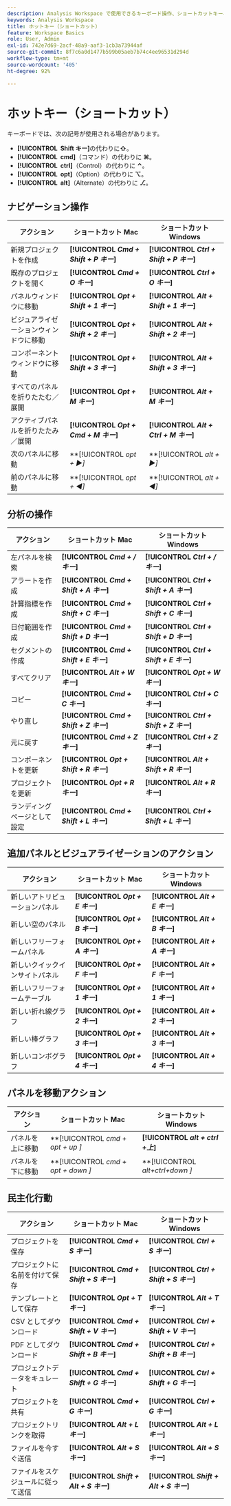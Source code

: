 ```yaml
---
description: Analysis Workspace で使用できるキーボード操作、ショートカットキー、ポイント＆クリックの動作です。
keywords: Analysis Workspace
title: ホットキー（ショートカット）
feature: Workspace Basics
role: User, Admin
exl-id: 742e7d69-2acf-48a9-aaf3-1cb3a73944af
source-git-commit: 8f7c6a0d1477b599b05aeb7b74c4ee96531d294d
workflow-type: tm+mt
source-wordcount: '405'
ht-degree: 92%

---
```


# ホットキー（ショートカット）

キーボードでは、次の記号が使用される場合があります。

- **[!UICONTROL **&#x200B; Shift キー&#x200B;**]&#x200B;**&#x200B;の代わりに &#x200B;**⇧**。
- **[!UICONTROL **&#x200B; cmd &#x200B;**]&#x200B;**（コマンド）の代わりに &#x200B;**⌘**。
- **[!UICONTROL **&#x200B; ctrl &#x200B;**]&#x200B;**（Control）の代わりに &#x200B;**⌃**。
- **[!UICONTROL **&#x200B; opt &#x200B;**]&#x200B;**（Option）の代わりに &#x200B;**⌥**。
- **[!UICONTROL **&#x200B; alt &#x200B;**]&#x200B;**（Alternate）の代わりに &#x200B;**⎇**。

## ナビゲーション操作

| アクション | ショートカット Mac | ショートカット Windows |
| --- | --- | --- | 
| 新規プロジェクトを作成 | **[!UICONTROL *Cmd + Shift + P キー&#x200B;*]** | **[!UICONTROL *Ctrl + Shift + P キー&#x200B;*]** |
| 既存のプロジェクトを開く | **[!UICONTROL *Cmd + O キー&#x200B;*]** | **[!UICONTROL *Ctrl + O キー&#x200B;*]** |
| パネルウィンドウに移動 | **[!UICONTROL *Opt + Shift + 1 キー&#x200B;*]** | **[!UICONTROL *Alt + Shift + 1 キー&#x200B;*]** |
| ビジュアライゼーションウィンドウに移動 | **[!UICONTROL *Opt + Shift + 2 キー&#x200B;*]** | **[!UICONTROL *Alt + Shift + 2 キー&#x200B;*]** |
| コンポーネントウィンドウに移動 | **[!UICONTROL *Opt + Shift + 3 キー&#x200B;*]** | **[!UICONTROL *Alt + Shift + 3 キー&#x200B;*]** |
| すべてのパネルを折りたたむ／展開 | **[!UICONTROL *Opt + M キー&#x200B;*]** | **[!UICONTROL *Alt + M キー&#x200B;*]** |
| アクティブパネルを折りたたみ／展開 | **[!UICONTROL *Opt + Cmd + M キー&#x200B;*]** | **[!UICONTROL *Alt + Ctrl + M キー&#x200B;*]** |
| 次のパネルに移動 | **[!UICONTROL *opt *+ ▶︎]** | **[!UICONTROL *alt *+ ▶︎]** |
| 前のパネルに移動 | **[!UICONTROL *opt *+ ◀︎]** | **[!UICONTROL *alt *+ ◀︎]** |

## 分析の操作

| アクション | ショートカット Mac | ショートカット Windows |
| --- | --- | --- | 
| 左パネルを検索 | **[!UICONTROL *Cmd + / キー&#x200B;*]** | **[!UICONTROL *Ctrl + / キー&#x200B;*]** |
| アラートを作成 | **[!UICONTROL *Cmd + Shift + A キー&#x200B;*]** | **[!UICONTROL *Ctrl + Shift + A キー&#x200B;*]** |
| 計算指標を作成 | **[!UICONTROL *Cmd + Shift + C キー&#x200B;*]** | **[!UICONTROL *Ctrl + Shift + C キー&#x200B;*]** |
| 日付範囲を作成 | **[!UICONTROL *Cmd + Shift + D キー&#x200B;*]** | **[!UICONTROL *Ctrl + Shift + D キー&#x200B;*]** |
| セグメントの作成 | **[!UICONTROL *Cmd + Shift + E キー&#x200B;*]** | **[!UICONTROL *Ctrl + Shift + E キー&#x200B;*]** |
| すべてクリア | **[!UICONTROL *Alt + W キー&#x200B;*]** | **[!UICONTROL *Opt + W キー&#x200B;*]** |
| コピー | **[!UICONTROL *Cmd + C キー&#x200B;*]** | **[!UICONTROL *Ctrl + C キー&#x200B;*]** |
| やり直し | **[!UICONTROL *Cmd + Shift + Z キー&#x200B;*]** | **[!UICONTROL *Ctrl + Shift + Z キー&#x200B;*]** |
| 元に戻す | **[!UICONTROL *Cmd + Z キー&#x200B;*]** | **[!UICONTROL *Ctrl + Z キー&#x200B;*]** |
| コンポーネントを更新 | **[!UICONTROL *Opt + Shift + R キー&#x200B;*]** | **[!UICONTROL *Alt + Shift + R キー&#x200B;*]** |
| プロジェクトを更新 | **[!UICONTROL *Opt + R キー&#x200B;*]** | **[!UICONTROL *Alt + R キー&#x200B;*]** |
| ランディングページとして設定 | **[!UICONTROL *Cmd + Shift + L キー&#x200B;*]** | **[!UICONTROL *Ctrl + Shift + L キー&#x200B;*]** |

## 追加パネルとビジュアライゼーションのアクション

| アクション | ショートカット Mac | ショートカット Windows |
| --- | --- | --- | 
| 新しいアトリビューションパネル | **[!UICONTROL *Opt + E キー&#x200B;*]** | **[!UICONTROL *Alt + E キー&#x200B;*]** |
| 新しい空のパネル | **[!UICONTROL *Opt + B キー&#x200B;*]** | **[!UICONTROL *Alt + B キー&#x200B;*]** |
| 新しいフリーフォームパネル | **[!UICONTROL *Opt + A キー&#x200B;*]** | **[!UICONTROL *Alt + A キー&#x200B;*]** |
| 新しいクイックインサイトパネル | **[!UICONTROL *Opt + F キー&#x200B;*]** | **[!UICONTROL *Alt + F キー&#x200B;*]** |
| 新しいフリーフォームテーブル | **[!UICONTROL *Opt + 1 キー&#x200B;*]** | **[!UICONTROL *Alt + 1 キー&#x200B;*]** |
| 新しい折れ線グラフ | **[!UICONTROL *Opt + 2 キー&#x200B;*]** | **[!UICONTROL *Alt + 2 キー&#x200B;*]** |
| 新しい棒グラフ | **[!UICONTROL *Opt + 3 キー&#x200B;*]** | **[!UICONTROL *Alt + 3 キー&#x200B;*]** |
| 新しいコンボグラフ | **[!UICONTROL *Opt + 4 キー&#x200B;*]** | **[!UICONTROL *Alt + 4 キー&#x200B;*]** |

## パネルを移動アクション

| アクション | ショートカット Mac | ショートカット Windows |
| --- | --- | --- | 
| パネルを上に移動 | **[!UICONTROL *cmd + opt + up *]** | **[!UICONTROL *alt + ctrl +上&#x200B;*]** |
| パネルを下に移動 | **[!UICONTROL *cmd + opt + down *]** | **[!UICONTROL *alt+ctrl+down *]** |

## 民主化行動

| アクション | ショートカット Mac | ショートカット Windows |
| --- | --- | --- | 
| プロジェクトを保存 | **[!UICONTROL *Cmd + S キー&#x200B;*]** | **[!UICONTROL *Ctrl + S キー&#x200B;*]** |
| プロジェクトに名前を付けて保存 | **[!UICONTROL *Cmd + Shift + S キー&#x200B;*]** | **[!UICONTROL *Ctrl + Shift + S キー&#x200B;*]** |
| テンプレートとして保存 | **[!UICONTROL *Opt + T キー&#x200B;*]** | **[!UICONTROL *Alt + T キー&#x200B;*]** |
| CSV としてダウンロード | **[!UICONTROL *Cmd + Shift + V キー&#x200B;*]** | **[!UICONTROL *Ctrl + Shift + V キー&#x200B;*]** |
| PDF としてダウンロード | **[!UICONTROL *Cmd + Shift + B キー&#x200B;*]** | **[!UICONTROL *Ctrl + Shift + B キー&#x200B;*]** |
| プロジェクトデータをキュレート | **[!UICONTROL *Cmd + Shift + G キー&#x200B;*]** | **[!UICONTROL *Ctrl + Shift + G キー&#x200B;*]** |
| プロジェクトを共有 | **[!UICONTROL *Cmd + G キー&#x200B;*]** | **[!UICONTROL *Ctrl + G キー&#x200B;*]** |
| プロジェクトリンクを取得 | **[!UICONTROL *Alt + L キー&#x200B;*]** | **[!UICONTROL *Alt + L キー&#x200B;*]** |
| ファイルを今すぐ送信 | **[!UICONTROL *Alt + S キー&#x200B;*]** | **[!UICONTROL *Alt + S キー&#x200B;*]** |
| ファイルをスケジュールに従って送信 | **[!UICONTROL *Shift + Alt + S キー&#x200B;*]** | **[!UICONTROL *Shift + Alt + S キー&#x200B;*]** |
